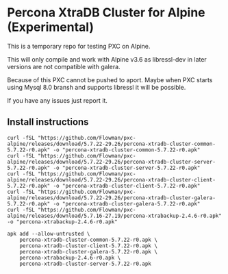 # Percona XtraDB Cluster for Alpine (Experimental)

This is a temporary repo for testing PXC on Alpine.

This will only compile and work with Alpine v3.6 as libressl-dev in later versions are not compatible with galera.

Because of this PXC cannot be pushed to aport. Maybe when PXC starts using Mysql 8.0 bransh and supports libressl it will be possible.

If you have any issues just report it.

## Install instructions

```
curl -fSL "https://github.com/Flowman/pxc-alpine/releases/download/5.7.22-29.26/percona-xtradb-cluster-common-5.7.22-r0.apk" -o "percona-xtradb-cluster-common-5.7.22-r0.apk"
curl -fSL "https://github.com/Flowman/pxc-alpine/releases/download/5.7.22-29.26/percona-xtradb-cluster-server-5.7.22-r0.apk" -o "percona-xtradb-cluster-server-5.7.22-r0.apk"
curl -fSL "https://github.com/Flowman/pxc-alpine/releases/download/5.7.22-29.26/percona-xtradb-cluster-client-5.7.22-r0.apk" -o "percona-xtradb-cluster-client-5.7.22-r0.apk"
curl -fSL "https://github.com/Flowman/pxc-alpine/releases/download/5.7.22-29.26/percona-xtradb-cluster-galera-5.7.22-r0.apk" -o "percona-xtradb-cluster-galera-5.7.22-r0.apk"
curl -fSL "https://github.com/Flowman/pxc-alpine/releases/download/5.7.16-27.19/percona-xtrabackup-2.4.6-r0.apk" -o "percona-xtrabackup-2.4.6-r0.apk"

apk add --allow-untrusted \
    percona-xtradb-cluster-common-5.7.22-r0.apk \
    percona-xtradb-cluster-client-5.7.22-r0.apk \
    percona-xtradb-cluster-galera-5.7.22-r0.apk \
    percona-xtrabackup-2.4.6-r0.apk \
    percona-xtradb-cluster-server-5.7.22-r0.apk
```
